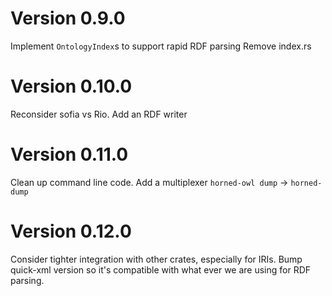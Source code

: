 
Version 0.9.0
=============

Implement `OntologyIndex`s to support rapid RDF parsing
Remove index.rs

Version 0.10.0
==============

Reconsider sofia vs Rio.
Add an RDF writer


Version 0.11.0
==============

Clean up command line code. Add a multiplexer `horned-owl dump` ->
`horned-dump`

Version 0.12.0
==============

Consider tighter integration with other crates, especially for
IRIs. Bump quick-xml version so it's compatible with what ever we are
using for RDF parsing.
